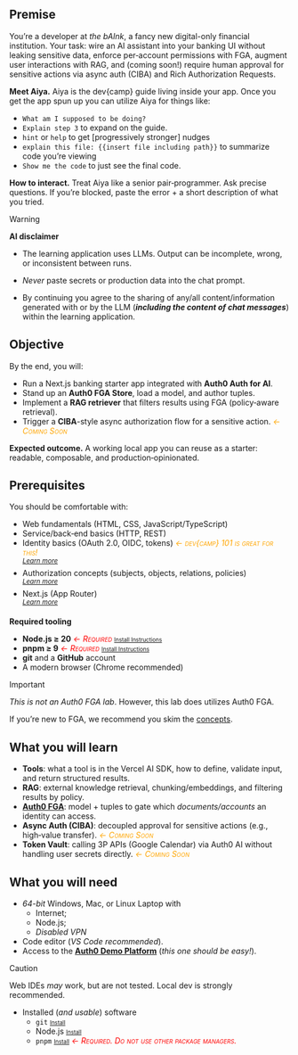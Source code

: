 ## Premise
You’re a developer at *the bAInk*, a fancy new digital-only financial institution. Your task: wire an AI assistant into your banking UI without leaking sensitive data, enforce per‑account permissions with FGA, augment user interactions with RAG, and (coming soon!) require human approval for sensitive actions via async auth (CIBA) and Rich Authorization Requests.

**Meet Aiya.** Aiya is the dev{camp} guide living inside your app. Once you get the app spun up you can utilize Aiya for things like:

* `What am I supposed to be doing?`
* `Explain step 3` to expand on the guide.
* `hint` or `help` to get [progressively stronger] nudges
* `explain this file: {{insert file including path}}` to summarize code you’re viewing
* `Show me the code` to just see the final code.

**How to interact.** Treat Aiya like a senior pair‑programmer. Ask precise questions. If you’re blocked, paste the error + a short description of what you tried.


> [!WARNING]
> **AI disclaimer**
>
> - The learning application uses LLMs. Output can be incomplete, wrong, or inconsistent between runs.
>
> - *Never* paste secrets or production data into the chat prompt.
>
> - By continuing you agree to the sharing of any/all content/information generated with or by the LLM (***including the content of chat messages***) within the learning application.

## Objective

By the end, you will:

- Run a Next.js banking starter app integrated with **Auth0 Auth for AI**.
- Stand up an **Auth0 FGA Store**, load a model, and author tuples.
- Implement a **RAG retriever** that filters results using FGA (policy‑aware retrieval).
- Trigger a **CIBA**-style async authorization flow for a sensitive action. *<span style='color: orange; font-variant: small-caps'>← Coming Soon</span>*

**Expected outcome.** A working local app you can reuse as a starter: readable, composable, and production‑opinionated.

## Prerequisites

You should be comfortable with:

- Web fundamentals (HTML, CSS, JavaScript/TypeScript)
- Service/back‑end basics (HTTP, REST)
- Identity basics (OAuth 2.0, OIDC, tokens) *<span style='color: orange; font-variant: small-caps'>← dev{camp} 101 is great for this!</span>*
  <br><sup>[_Learn more_](https://auth0.com/docs/get-started/identity-fundamentals/introduction-to-auth0)</sup>
- Authorization concepts (subjects, objects, relations, policies)
  <br><sup>[_Learn more_](https://openfga.dev/docs/authorization-concepts)</sup>
- Next.js (App Router)
  <br><sup>[_Learn more_](https://nextjs.org/docs)</sup>

**Required tooling**

* **Node.js ≥ 20** *<span style='color: red; font-variant: small-caps'>← Required</span>* <span style='font-size: 10px; font-variant: small=caps'>[Install Instructions](https://nodejs.org/en/download/)</span>
* **pnpm ≥ 9** *<span style='color: red; font-variant: small-caps'>← Required</span>* <span style='font-size: 10px; font-variant: small=caps'>[Install Instructions](https://pnpm.io/installation)</span>
* **git** and a **GitHub** account
* A modern browser (Chrome recommended)

> [!IMPORTANT]
>
> *This is not an Auth0 FGA lab*. However, this lab does utilizes Auth0 FGA.
>
> If you’re new to FGA, we recommend you skim the [concepts](https://docs.fga.dev/fga-concepts).

## What you will learn

- **Tools**: what a tool is in the Vercel AI SDK, how to define, validate input, and return structured results.
- **RAG**: external knowledge retrieval, chunking/embeddings, and filtering results by policy.
- [**Auth0 FGA**](https://auth0.com/fine-grained-authorization): model + tuples to gate which *documents/accounts* an identity can access.
- **Async Auth (CIBA)**: decoupled approval for sensitive actions (e.g., high‑value transfer). *<span style='color: orange; font-variant: small-caps'>← Coming Soon</span>*
- **Token Vault**: calling 3P APIs (Google Calendar) via Auth0 AI without handling user secrets directly. *<span style='color: orange; font-variant: small-caps'>← Coming Soon</span>*

## What you will need

- *64-bit* Windows, Mac, or Linux Laptop with
  - Internet;
  - Node.js;
  - *Disabled VPN*
- Code editor (*VS Code recommended*).
- Access to the [**Auth0 Demo Platform**](https://demo.okta.com) (*this one should be easy!*).

> [!CAUTION]
> Web IDEs *may* work, but are not tested. Local dev is strongly recommended.


- Installed (*and usable*) software
  - `git` <span style='font-size: 10px; font-variant: small=caps'>[Install](https://git-scm.com/book/en/v2/Getting-Started-Installing-Git)</span>
  - Node.js <span style='font-size: 10px; font-variant: small=caps'>[Install](https://nodejs.org/en/download/)</span>
  - `pnpm` <span style='font-size: 10px; font-variant: small=caps'>[Install](https://pnpm.io/installation)</span> *<span style='color: red; font-variant: small-caps'>← Required. Do not use other package managers.</span>*